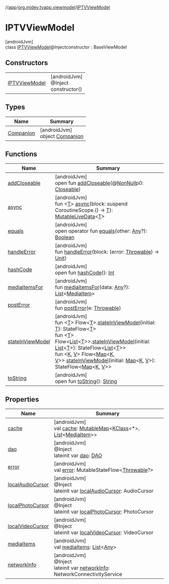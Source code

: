 //[app](../../../index.md)/[org.mjdev.tvapp.viewmodel](../index.md)/[IPTVViewModel](index.md)

# IPTVViewModel

[androidJvm]\
class [IPTVViewModel](index.md)@Injectconstructor : BaseViewModel

## Constructors

| | |
|---|---|
| [IPTVViewModel](-i-p-t-v-view-model.md) | [androidJvm]<br>@Inject<br>constructor() |

## Types

| Name | Summary |
|---|---|
| [Companion](-companion/index.md) | [androidJvm]<br>object [Companion](-companion/index.md) |

## Functions

| Name | Summary |
|---|---|
| [addCloseable](../-main-view-model/index.md#264516373%2FFunctions%2F-912451524) | [androidJvm]<br>open fun [addCloseable](../-main-view-model/index.md#264516373%2FFunctions%2F-912451524)(@[NonNull](https://developer.android.com/reference/kotlin/androidx/annotation/NonNull.html)p0: [Closeable](https://developer.android.com/reference/kotlin/java/io/Closeable.html)) |
| [async](../-main-view-model/index.md#-200673142%2FFunctions%2F-912451524) | [androidJvm]<br>fun &lt;[T](../-main-view-model/index.md#-200673142%2FFunctions%2F-912451524)&gt; [async](../-main-view-model/index.md#-200673142%2FFunctions%2F-912451524)(block: suspend CoroutineScope.() -&gt; [T](../-main-view-model/index.md#-200673142%2FFunctions%2F-912451524)): [MutableLiveData](https://developer.android.com/reference/kotlin/androidx/lifecycle/MutableLiveData.html)&lt;[T](../-main-view-model/index.md#-200673142%2FFunctions%2F-912451524)&gt; |
| [equals](../../org.mjdev.tvapp.widget/-refresh-action/index.md#585090901%2FFunctions%2F-912451524) | [androidJvm]<br>open operator fun [equals](../../org.mjdev.tvapp.widget/-refresh-action/index.md#585090901%2FFunctions%2F-912451524)(other: [Any](https://kotlinlang.org/api/latest/jvm/stdlib/kotlin/-any/index.html)?): [Boolean](https://kotlinlang.org/api/latest/jvm/stdlib/kotlin/-boolean/index.html) |
| [handleError](../-main-view-model/index.md#-451859271%2FFunctions%2F-912451524) | [androidJvm]<br>fun [handleError](../-main-view-model/index.md#-451859271%2FFunctions%2F-912451524)(block: (error: [Throwable](https://kotlinlang.org/api/latest/jvm/stdlib/kotlin/-throwable/index.html)) -&gt; [Unit](https://kotlinlang.org/api/latest/jvm/stdlib/kotlin/-unit/index.html)) |
| [hashCode](../../org.mjdev.tvapp.widget/-refresh-action/index.md#1794629105%2FFunctions%2F-912451524) | [androidJvm]<br>open fun [hashCode](../../org.mjdev.tvapp.widget/-refresh-action/index.md#1794629105%2FFunctions%2F-912451524)(): [Int](https://kotlinlang.org/api/latest/jvm/stdlib/kotlin/-int/index.html) |
| [mediaItemsFor](media-items-for.md) | [androidJvm]<br>fun [mediaItemsFor](media-items-for.md)(data: [Any](https://kotlinlang.org/api/latest/jvm/stdlib/kotlin/-any/index.html)?): [List](https://kotlinlang.org/api/latest/jvm/stdlib/kotlin.collections/-list/index.html)&lt;[MediaItem](https://developer.android.com/reference/kotlin/androidx/media3/common/MediaItem.html)&gt; |
| [postError](../-main-view-model/index.md#-1034559276%2FFunctions%2F-912451524) | [androidJvm]<br>fun [postError](../-main-view-model/index.md#-1034559276%2FFunctions%2F-912451524)(e: [Throwable](https://kotlinlang.org/api/latest/jvm/stdlib/kotlin/-throwable/index.html)) |
| [stateInViewModel](../-main-view-model/index.md#2111298717%2FExtensions%2F-912451524) | [androidJvm]<br>fun &lt;[T](../-main-view-model/index.md#2111298717%2FExtensions%2F-912451524)&gt; Flow&lt;[T](../-main-view-model/index.md#2111298717%2FExtensions%2F-912451524)&gt;.[stateInViewModel](../-main-view-model/index.md#2111298717%2FExtensions%2F-912451524)(initial: [T](../-main-view-model/index.md#2111298717%2FExtensions%2F-912451524)): StateFlow&lt;[T](../-main-view-model/index.md#2111298717%2FExtensions%2F-912451524)&gt;<br>fun &lt;[T](../-main-view-model/index.md#2036838961%2FExtensions%2F-912451524)&gt; Flow&lt;[List](https://kotlinlang.org/api/latest/jvm/stdlib/kotlin.collections/-list/index.html)&lt;[T](../-main-view-model/index.md#2036838961%2FExtensions%2F-912451524)&gt;&gt;.[stateInViewModel](../-main-view-model/index.md#2036838961%2FExtensions%2F-912451524)(initial: [List](https://kotlinlang.org/api/latest/jvm/stdlib/kotlin.collections/-list/index.html)&lt;[T](../-main-view-model/index.md#2036838961%2FExtensions%2F-912451524)&gt;): StateFlow&lt;[List](https://kotlinlang.org/api/latest/jvm/stdlib/kotlin.collections/-list/index.html)&lt;[T](../-main-view-model/index.md#2036838961%2FExtensions%2F-912451524)&gt;&gt;<br>fun &lt;[K](../-main-view-model/index.md#79054941%2FExtensions%2F-912451524), [V](../-main-view-model/index.md#79054941%2FExtensions%2F-912451524)&gt; Flow&lt;[Map](https://kotlinlang.org/api/latest/jvm/stdlib/kotlin.collections/-map/index.html)&lt;[K](../-main-view-model/index.md#79054941%2FExtensions%2F-912451524), [V](../-main-view-model/index.md#79054941%2FExtensions%2F-912451524)&gt;&gt;.[stateInViewModel](../-main-view-model/index.md#79054941%2FExtensions%2F-912451524)(initial: [Map](https://kotlinlang.org/api/latest/jvm/stdlib/kotlin.collections/-map/index.html)&lt;[K](../-main-view-model/index.md#79054941%2FExtensions%2F-912451524), [V](../-main-view-model/index.md#79054941%2FExtensions%2F-912451524)&gt;): StateFlow&lt;[Map](https://kotlinlang.org/api/latest/jvm/stdlib/kotlin.collections/-map/index.html)&lt;[K](../-main-view-model/index.md#79054941%2FExtensions%2F-912451524), [V](../-main-view-model/index.md#79054941%2FExtensions%2F-912451524)&gt;&gt; |
| [toString](../../org.mjdev.tvapp.widget/-refresh-action/index.md#1616463040%2FFunctions%2F-912451524) | [androidJvm]<br>open fun [toString](../../org.mjdev.tvapp.widget/-refresh-action/index.md#1616463040%2FFunctions%2F-912451524)(): [String](https://kotlinlang.org/api/latest/jvm/stdlib/kotlin/-string/index.html) |

## Properties

| Name | Summary |
|---|---|
| [cache](cache.md) | [androidJvm]<br>val [cache](cache.md): [MutableMap](https://kotlinlang.org/api/latest/jvm/stdlib/kotlin.collections/-mutable-map/index.html)&lt;[KClass](https://kotlinlang.org/api/latest/jvm/stdlib/kotlin.reflect/-k-class/index.html)&lt;*&gt;, [List](https://kotlinlang.org/api/latest/jvm/stdlib/kotlin.collections/-list/index.html)&lt;[MediaItem](https://developer.android.com/reference/kotlin/androidx/media3/common/MediaItem.html)&gt;&gt; |
| [dao](dao.md) | [androidJvm]<br>@Inject<br>lateinit var [dao](dao.md): [DAO](../../org.mjdev.tvapp.database/-d-a-o/index.md) |
| [error](../-main-view-model/index.md#-1585900825%2FProperties%2F-912451524) | [androidJvm]<br>val [error](../-main-view-model/index.md#-1585900825%2FProperties%2F-912451524): MutableStateFlow&lt;[Throwable](https://kotlinlang.org/api/latest/jvm/stdlib/kotlin/-throwable/index.html)?&gt; |
| [localAudioCursor](local-audio-cursor.md) | [androidJvm]<br>@Inject<br>lateinit var [localAudioCursor](local-audio-cursor.md): AudioCursor |
| [localPhotoCursor](local-photo-cursor.md) | [androidJvm]<br>@Inject<br>lateinit var [localPhotoCursor](local-photo-cursor.md): PhotoCursor |
| [localVideoCursor](local-video-cursor.md) | [androidJvm]<br>@Inject<br>lateinit var [localVideoCursor](local-video-cursor.md): VideoCursor |
| [mediaItems](media-items.md) | [androidJvm]<br>val [mediaItems](media-items.md): [List](https://kotlinlang.org/api/latest/jvm/stdlib/kotlin.collections/-list/index.html)&lt;[Any](https://kotlinlang.org/api/latest/jvm/stdlib/kotlin/-any/index.html)&gt; |
| [networkInfo](network-info.md) | [androidJvm]<br>@Inject<br>lateinit var [networkInfo](network-info.md): NetworkConnectivityService |
